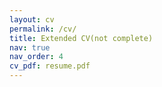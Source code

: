 ```yaml
---
layout: cv
permalink: /cv/
title: Extended CV(not complete) 
nav: true
nav_order: 4
cv_pdf: resume.pdf
---
```

